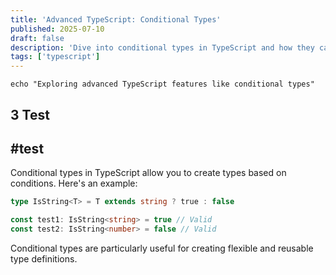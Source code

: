 ```yaml
---
title: 'Advanced TypeScript: Conditional Types'
published: 2025-07-10
draft: false
description: 'Dive into conditional types in TypeScript and how they can enhance type safety.'
tags: ['typescript']
---
```


```shell
echo "Exploring advanced TypeScript features like conditional types"
```

## 3 Test

## #test

Conditional types in TypeScript allow you to create types based on conditions. Here's an example:

```typescript
type IsString<T> = T extends string ? true : false

const test1: IsString<string> = true // Valid
const test2: IsString<number> = false // Valid
```

Conditional types are particularly useful for creating flexible and reusable type definitions.
